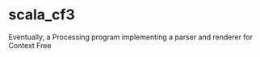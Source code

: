scala_cf3
=========

Eventually, a Processing program implementing a parser and renderer for Context Free